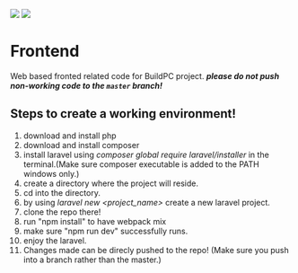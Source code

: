 ![](https://github.com/BuildPC/Frontend/workflows/laravel/badge.svg)
![](https://github.com/BuildPC/Frontend/workflows/digitalocean_deploy/badge.svg)

# Frontend
Web based fronted related code for BuildPC project.
***please do not push non-working code to the `master` branch!***

## Steps to create a working environment!

1. download and install php
2. download and install composer
3. install laravel using *composer global require laravel/installer* in the terminal.(Make sure composer executable is added to the PATH windows only.)
4. create a directory where the project will reside.
5. cd into the directory.
6. by using *laravel new <project_name>* create a new laravel project.
7. clone the repo there!
8. run "npm install" to have webpack mix
9. make sure "npm run dev" successfully runs.
10. enjoy the laravel.
11. Changes made can be direcly pushed to the repo! (Make sure you push into a branch rather than the master.)

